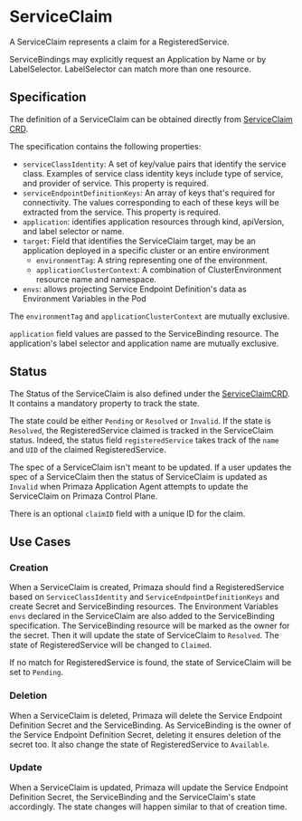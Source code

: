 # ServiceClaim

A ServiceClaim represents a claim for a RegisteredService.

ServiceBindings may explicitly request an Application by Name or by LabelSelector.
LabelSelector can match more than one resource.

## Specification

The definition of a ServiceClaim can be obtained directly from [ServiceClaim CRD](https://github.com/primaza/primaza/blob/main/config/crd/bases/primaza.io_serviceclaims.yaml).

The specification contains the following properties:

- `serviceClassIdentity`: A set of key/value pairs that identify the service class.
  Examples of service class identity keys include type of service, and provider of service.
  This property is required.
- `serviceEndpointDefinitionKeys`: An array of keys that's required for connectivity.
  The values corresponding to each of these keys will be extracted from the service.
  This property is required.
- `application`: identifies application resources through kind, apiVersion, and label selector or name.
- `target`: Field that identifies the ServiceClaim target, may be an application deployed in a specific cluster or an entire environment
    - `environmentTag`: A string representing one of the environment.
    - `applicationClusterContext`: A combination of ClusterEnvironment resource name and namespace.
- `envs`: allows projecting Service Endpoint Definition's data as Environment Variables in the Pod

The `environmentTag` and `applicationClusterContext` are mutually exclusive.

`application` field values are passed to the ServiceBinding resource.
The application's label selector and application name are mutually exclusive.

## Status

The Status of the ServiceClaim is also defined under the [ServiceClaimCRD](../../config/crd/bases/primaza.io_serviceclaims.yaml).
It contains a mandatory property to track the state.

The state could be either `Pending` or `Resolved` or `Invalid`.
If the state is `Resolved`, the RegisteredService claimed is tracked in the ServiceClaim status.
Indeed, the status field `registeredService` takes track of the `name` and `UID` of the claimed RegisteredService.

The spec of a ServiceClaim isn't meant to be updated.
If a user updates the spec of a ServiceClaim then the status of ServiceClaim is updated as `Invalid` when Primaza Application Agent attempts to update the ServiceClaim on Primaza Control Plane.

There is an optional `claimID` field with a unique ID for the claim.

<!-- TODO: Add conditions description -->

## Use Cases

### Creation

When a ServiceClaim is created, Primaza should find a RegisteredService based on `ServiceClassIdentity` and `ServiceEndpointDefinitionKeys` and create Secret and ServiceBinding resources.
The Environment Variables `envs` declared in the ServiceClaim are also added to the ServiceBinding specification.
The ServiceBinding resource will be marked as the owner for the secret.
Then it will update the state of ServiceClaim to `Resolved`.
The state of RegisteredService will be changed to `Claimed`.

If no match for RegisteredService is found, the state of ServiceClaim will be set to `Pending`.

### Deletion

When a ServiceClaim is deleted, Primaza will delete the Service Endpoint Definition Secret and the ServiceBinding.
As ServiceBinding is the owner of the Service Endpoint Definition Secret, deleting it ensures deletion of the secret too.
It also change the state of RegisteredService to `Available`.

### Update

When a ServiceClaim is updated, Primaza will update the Service Endpoint Definition Secret, the ServiceBinding and the ServiceClaim's state accordingly.
The state changes will happen similar to that of creation time.
